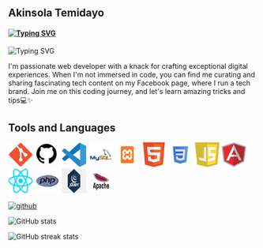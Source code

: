 ##  Akinsola Temidayo
####  [![Typing SVG](https://readme-typing-svg.demolab.com/?lines=Student;TechEnthusiast;Full-stack+Developer)](https://git.io/typing-svg)
![ [![Typing SVG](https://readme-typing-svg.demolab.com/?lines=Student;TechEnthusiast;Full-stack+Developer)](https://git.io/typing-svg)](https://scontent.fabb1-2.fna.fbcdn.net/v/t39.30808-6/358414473_238300615816056_5151778658447856135_n.jpg?stp=dst-jpg_s960x960&_nc_cat=100&ccb=1-7&_nc_sid=783fdb&_nc_eui2=AeHR7N1vU-sxyrcMf8hAtwa_nbBpRoVUcbKdsGlGhVRxssyyPJ0ia4GLegbNLzeZxAnmvpAzogpvSjlvlK3aUNxH&_nc_ohc=PyPikahFOxQAX8kNEK5&_nc_zt=23&_nc_ht=scontent.fabb1-2.fna&oh=00_AfDw4Mn0QCk7AUUk9F-PPDcVCT686UiN93m6kYVQFxVTaA&oe=6577669C)

I'm  passionate web developer with a knack for crafting exceptional digital experiences. When I'm not immersed in code, you can find me curating and sharing fascinating tech content on my Facebook page, where I run a tech brand. Join me on this coding journey, and let's learn amazing tricks and tips💻✨

##  Tools and Languages  
<img src="pngwing.com.png" width="50" height="50"> <img src="OIP (1).jpg" width="50" height="50"> <img src="R.png" width="50" height="50"> <img src="R2.png" width="50" height="50"> <img src="R (1).png" width="50" height="50"> <img src="html5.png" width="50" height="50"> <img src="CSS.png" width="50" height="50"> <img src="javascript.png" width="50" height="50"> <img src="angularjs-vue-js.png" width="50" height="50"> <img src="R (13).png" width="50" height="50"> <img src="R (14).png" width="50" height="50"> <img src="Rv (1).png" width="50" height="50"> <img src="apache_logo_icon_168630.png" width="50" height="50">


[<img src='https://cdn.jsdelivr.net/npm/simple-icons@3.0.1/icons/github.svg' alt='github' height='40'>](https://github.com/AkinsolaTemidayo)  

![GitHub stats](https://github-readme-stats.vercel.app/api?username=AkinsolaTemidayo&show_icons=true&count_private=true)  

![GitHub streak stats](https://streak-stats.demolab.com/?user=AkinsolaTemidayo)  

